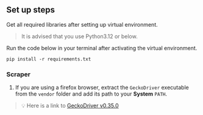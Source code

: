 ## Set up steps
Get all required libraries after setting up virtual environment. 
> It is advised that you use Python3.12 or below.

Run the code below in your terminal after activating the virtual environment.
```shell
pip install -r requirements.txt
```
### Scraper
1. If you are using a firefox browser, extract the `GeckoDriver` executable from the `vendor` folder and add its path to your **System** `PATH`.
> :bulb: Here is a link to [GeckoDriver v0.35.0](https://github.com/mozilla/geckodriver/releases/tag/v0.35.0)